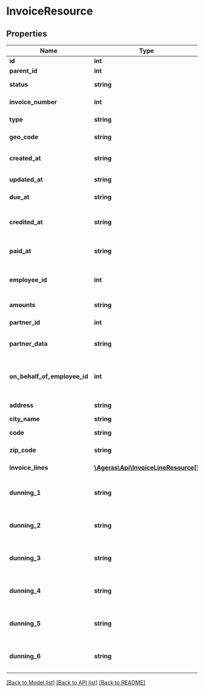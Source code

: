 # InvoiceResource

## Properties
Name | Type | Description | Notes
------------ | ------------- | ------------- | -------------
**id** | **int** | Invoice ID. | [optional] 
**parent_id** | **int** | Parent ID. | [optional] 
**status** | **string** | Payment status. | [optional] 
**invoice_number** | **int** | Invoice number. | [optional] 
**type** | **string** | Invoice type. | [optional] 
**geo_code** | **string** | geo code for invoice. | [optional] 
**created_at** | **string** | Invoice created at date. | [optional] 
**updated_at** | **string** | Invoice last update. | [optional] 
**due_at** | **string** | Invoice due date. | [optional] 
**credited_at** | **string** | Invoice has been credited at date. | [optional] 
**paid_at** | **string** | Invoice was paid at date. | [optional] 
**employee_id** | **int** | Invoice created by employee (ID). | [optional] 
**amounts** | **string** | Invoice amount. | [optional] 
**partner_id** | **int** | Invoice for partner ID. | [optional] 
**partner_data** | **string** | Invoice un mutable data. | [optional] 
**on_behalf_of_employee_id** | **int** | Invoice was created in behalf of another employee. | [optional] 
**address** | **string** | Billing address. | [optional] 
**city_name** | **string** | Billing city. | [optional] 
**code** | **string** | Billing code. | [optional] 
**zip_code** | **string** | Billing post code. | [optional] 
**invoice_lines** | [**\Ageras\Api\InvoiceLineResource[]**](InvoiceLineResource.md) | Invoice lines. | [optional] 
**dunning_1** | **string** | Invoice entered in dunning one at. | [optional] 
**dunning_2** | **string** | Invoice entered in dunning two at. | [optional] 
**dunning_3** | **string** | Invoice entered in dunning three at. | [optional] 
**dunning_4** | **string** | Invoice entered in dunning four at. | [optional] 
**dunning_5** | **string** | Invoice entered in dunning five at. | [optional] 
**dunning_6** | **string** | Invoice entered in dunning six at. | [optional] 

[[Back to Model list]](../README.md#documentation-for-models) [[Back to API list]](../README.md#documentation-for-api-endpoints) [[Back to README]](../README.md)


